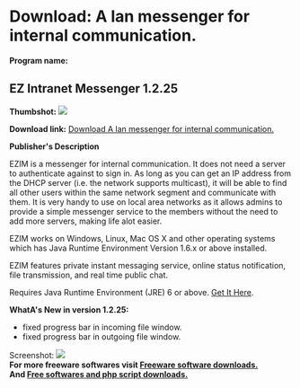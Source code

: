 # Download: A lan messenger for internal communication.

**Program name:**

## EZ Intranet Messenger 1.2.25

  
**Thumbshot:** ![](http://www.freewarefiles.com/screenshot/ezim115_md.jpg)   
  
**Download link:** [Download A lan messenger for internal communication.](http://freesoftwares.boysofts.com/EZ-Intranet-Messenger_program_49050.html)  
  


**Publisher's Description**  
  


EZIM is a messenger for internal communication. It does not need a server to authenticate against to sign in. As long as you can get an IP address from the DHCP server (i.e. the network supports multicast), it will be able to find all other users within the same network segment and communicate with them. It is very handy to use on local area networks as it allows admins to provide a simple messenger service to the members without the need to add more servers, making life alot easier. 

EZIM works on Windows, Linux, Mac OS X and other operating systems which has Java Runtime Environment Version 1.6.x or above installed.

EZIM features private instant messaging service, online status notification, file transmission, and real time public chat. 

Requires Java Runtime Environment (JRE) 6 or above. [Get It Here](http://java.sun.com/javase/downloads/index.jsp).

**WhatA's New in version 1.2.25:**

  * fixed progress bar in incoming file window. 
  * fixed progress bar in outgoing file window. 

  
  
Screenshot: ![](http://www.freewarefiles.com/screenshot/ezim115.jpg)   
**For more freeware softwares visit [Freeware software downloads.](http://freesoftwares.boysofts.com/)**   
**And [Free softwares and php script downloads.](http://www.boysofts.com/)**
